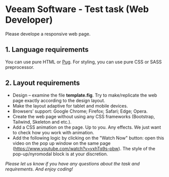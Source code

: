 # Veeam Software - Test task (Web Developer)

Please develope a responsive web page. 

## 1. Language requirements

You can use pure HTML or [Pug](https://pugjs.org/).
For styling, you can use pure CSS or SASS preprocessor.

## 2. Layout requirements

* Design – examine the file **template.fig**. Try to make/replicate the web page exactly according to the design layout.  
* Make the layout adaptive for tablet and mobile devices.
* Browsers’ support: Google Chrome; Firefox; Safari; Edge; Opera.
* Create the web page without using any CSS frameworks (Bootstrap, Tailwind, Skeleton and etc.).
* Add a CSS animation on the page. Up to you. Any effects. We just want to check how you work with animation. 
* Add the following logic by clicking on the "Watch Now" button: open this video on the pop up window on the same page (https://www.youtube.com/watch?v=yxhTq9s-pbw). The style of the pop-up/nyromodal block is at your discretion.

_Please let us know if you have any questions about the task and requirements. And enjoy coding!_
